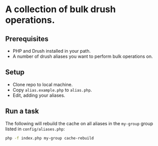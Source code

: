A collection of bulk drush operations.
======================================

## Prerequisites

* PHP and Drush installed in your path.
* A number of drush aliases you want to perform bulk operations on.

## Setup

* Clone repo to local machine.
* Copy `alias.example.php` to `alias.php`.
* Edit, adding your aliases.

## Run a task

The following will rebuild the cache on all aliases in the `my-group` group listed in `config/aliases.php`:

```bash
php -f index.php my-group cache-rebuild
```


